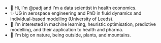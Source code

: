 - 👋 Hi, I’m @padj and I'm a data scientist in health economics.
- ✨ UG in aerospace engineering and PhD in fluid dynamics and individual-based modelling (University of Leeds).
- 👀 I’m interested in machine learning, heuristic optimisation, predictive modelling, and their application to health and pharma.
- 🌱 I'm big on nature, being outside, plants, and mountains.

<!---
This bit is a comment.
padj/padj is a ✨ special ✨ repository because its `README.md` (this file) appears on your GitHub profile.
You can click the Preview link to take a look at your changes.
--->
